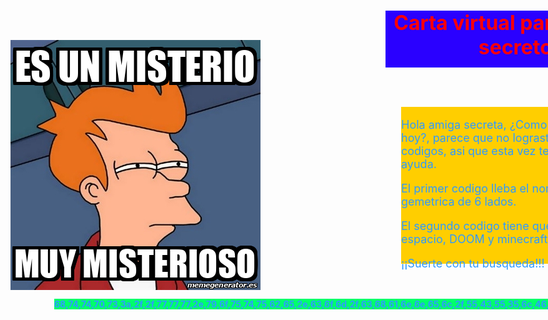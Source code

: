 <html>
<head>
<meta charset="utf-8" name="viewport" content="width=device-width, initial-scale=1.0">
<title>Prueba</title>
<style type="text/css">
#capa1 {
	position: absolute;
	height: 400px;
	width: 400px;
	left: 1400px;
	top: 80px;
	text-align: center;
	background-color: #00CBFF;
}
#capa2 {
	position: absolute;
	height: 91px;
	width: 448px;
	left: 700px;
	top: 33px;
	color: #FF0004;
	font-size: x-large;
	text-align: center;
	background-color: #2A00FF;
}
#capa3 {
	position: absolute;
	height: 251px;
	width: 400px;
	left: 725px;
	top: 187px;
	color: #2F9AFF;
	background-color: #FFCE00;
	font-size: large;
}
	#capa4 {
	position: absolute;
	height: 400px;
	width: 400px;
	left: 100px;
	top: 80px;
	text-align: center;
	background-color: #00CBFF;
}
#capa5 {
	position: absolute;
	left: 170px;
	top: 494px;
	color: #2F9AFF;
	background-color: #00FF6C
}
</style>
<link href="CSS/css.css" rel="stylesheet" type="text/css">
<style type="text/css">
body {
	background-image: url(Fondos/fondo.jpg);
	background-repeat: no-repeat; 
	background-position: center;
	background-size: cover;
	background-attachment: fixed;
	}
</style>
</head>
<body>
<div class="capa" id="capa1"><img src="Imagenes/gracias.jpg" width="300" height="400" alt=""/></div>
<div class="capa" id="capa3">
  <p>Hola amiga secreta, ¿Como andas el día de hoy?, parece que no lograste descubrir los codigos, asi que esta vez te dare una pequeña ayuda.</p>
  <p>El primer codigo lleba el nombre de la figura gemetrica de 6 lados.</p>
  <p>El segundo codigo tiene que ver con el espacio, DOOM y minecraft(es el basico).</p>
  <p>¡¡Suerte con tu busqueda!!!</p>
</div>
<div class="capa" id="capa2"><strong style="font-size: xx-large">Carta virtual para mi amigo secreto!!!</strong></div>
	<div class="capa" id="capa4"><img src="Imagenes/meme.jpg" width="400" height="400" alt=""/></div>
<div class="capa" id="capa5"><strong>68,74,74,70,73,3a,2f,2f,77,77,77,2e,79,6f,75,74,75,62,65,2e,63,6f,6d,2f,63,68,61,6e,6e,65,6c,2f,55,43,55,35,6c,46,44,6a,78,30,6b,39,53,76,71,64,63,59,65,55,74,52,74,77,2f,63,6f,6d,6d,75,6e,69,74,79,3f,70,76,66,3d,43,41,49,25,32,35,33,44</strong></div>
</body>
</html>
